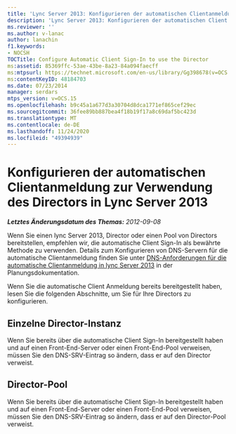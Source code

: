 ```yaml
---
title: 'Lync Server 2013: Konfigurieren der automatischen Clientanmeldung zur Verwendung des Directors'
description: 'Lync Server 2013: Konfigurieren der automatischen Client Sign-In zur Verwendung des Directors'
ms.reviewer: ''
ms.author: v-lanac
author: lanachin
f1.keywords:
- NOCSH
TOCTitle: Configure Automatic Client Sign-In to use the Director
ms:assetid: 85369ffc-53ae-43be-8a23-84a094faecff
ms:mtpsurl: https://technet.microsoft.com/en-us/library/Gg398678(v=OCS.15)
ms:contentKeyID: 48184703
ms.date: 07/23/2014
manager: serdars
mtps_version: v=OCS.15
ms.openlocfilehash: b9c45a1a677d3a30704d8dca1771ef865cef29ec
ms.sourcegitcommit: 36fee89bb887bea4f18b19f17a8c69daf5bc423d
ms.translationtype: MT
ms.contentlocale: de-DE
ms.lasthandoff: 11/24/2020
ms.locfileid: "49394939"
---
```

# <a name="configure-automatic-client-sign-in-to-use-the-director-in-lync-server-2013"></a>Konfigurieren der automatischen Clientanmeldung zur Verwendung des Directors in Lync Server 2013

<div data-xmlns="http://www.w3.org/1999/xhtml">

<div class="topic" data-xmlns="http://www.w3.org/1999/xhtml" data-msxsl="urn:schemas-microsoft-com:xslt" data-cs="https://msdn.microsoft.com/">

<div data-asp="https://msdn2.microsoft.com/asp">



</div>

<div id="mainSection">

<div id="mainBody">

<span> </span>

_**Letztes Änderungsdatum des Themas:** 2012-09-08_

Wenn Sie einen lync Server 2013, Director oder einen Pool von Directors bereitstellen, empfehlen wir, die automatische Client Sign-In als bewährte Methode zu verwenden. Details zum Konfigurieren von DNS-Servern für die automatische Clientanmeldung finden Sie unter [DNS-Anforderungen für die automatische Clientanmeldung in lync Server 2013](lync-server-2013-dns-requirements-for-automatic-client-sign-in.md) in der Planungsdokumentation.

Wenn Sie die automatische Client Anmeldung bereits bereitgestellt haben, lesen Sie die folgenden Abschnitte, um Sie für Ihre Directors zu konfigurieren.

<div>

## <a name="single-director-instance"></a>Einzelne Director-Instanz

Wenn Sie bereits über die automatische Client Sign-In bereitgestellt haben und auf einen Front-End-Server oder einen Front-End-Pool verweisen, müssen Sie den DNS-SRV-Eintrag so ändern, dass er auf den Director verweist.

</div>

<div>

## <a name="director-pool"></a>Director-Pool

Wenn Sie bereits über die automatische Client Sign-In bereitgestellt haben und auf einen Front-End-Server oder einen Front-End-Pool verweisen, müssen Sie den DNS-SRV-Eintrag so ändern, dass er auf den Director-Pool verweist.

</div>

</div>

<span> </span>

</div>

</div>

</div>

